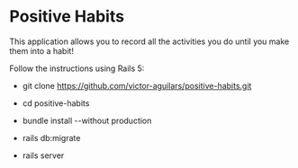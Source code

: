 # Positive Habits

This application allows you to record all the activities you do until you make them into a habit!

Follow the instructions using Rails 5:

* git clone https://github.com/victor-aguilars/positive-habits.git

* cd positive-habits

* bundle install --without production

* rails db:migrate

* rails server

